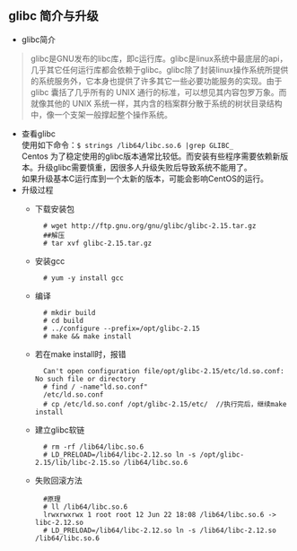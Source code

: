 ## glibc 简介与升级
- glibc简介
> glibc是GNU发布的libc库，即c运行库。glibc是linux系统中最底层的api，几乎其它任何运行库都会依赖于glibc。glibc除了封装linux操作系统所提供的系统服务外，它本身也提供了许多其它一些必要功能服务的实现。由于 glibc 囊括了几乎所有的 UNIX 通行的标准，可以想见其内容包罗万象。而就像其他的 UNIX 系统一样，其内含的档案群分散于系统的树状目录结构中，像一个支架一般撑起整个操作系统。
- 查看glibc  
使用如下命令：`$ strings /lib64/libc.so.6 |grep GLIBC_`  
Centos 为了稳定使用的glibc版本通常比较低。而安装有些程序需要依赖新版本。升级glibc需要慎重，因很多人升级失败后导致系统不能用了。  
如果升级基本C运行库到一个太新的版本，可能会影响CentOS的运行。  
- 升级过程
	- 下载安装包
	
    		# wget http://ftp.gnu.org/gnu/glibc/glibc-2.15.tar.gz
            ##解压
            # tar xvf glibc-2.15.tar.gz
	- 安装gcc
	
    		# yum -y install gcc
	- 编译
	
    		# mkdir build
            # cd build
            # ../configure --prefix=/opt/glibc-2.15
            # make && make install
    - 若在make install时，报错
    
    		Can't open configuration file/opt/glibc-2.15/etc/ld.so.conf: No such file or directory
            # find / -name"ld.so.conf"
			/etc/ld.so.conf
			# cp /etc/ld.so.conf /opt/glibc-2.15/etc/  //执行完后，继续make install
	- 建立glibc软链
	
    		# rm -rf /lib64/libc.so.6
            # LD_PRELOAD=/lib64/libc-2.12.so ln -s /opt/glibc-2.15/lib/libc-2.15.so /lib64/libc.so.6
    - 失败回滚方法
    
    		#原理
            # ll /lib64/libc.so.6
			lrwxrwxrwx 1 root root 12 Jun 22 18:08 /lib64/libc.so.6 -> libc-2.12.so
            # LD_PRELOAD=/lib64/libc-2.12.so ln -s /lib64/libc-2.12.so /lib64/libc.so.6


